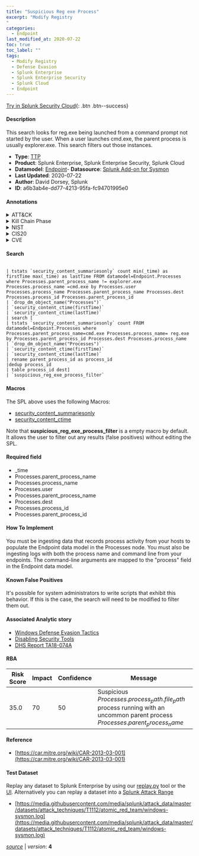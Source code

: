 ```yaml
---
title: "Suspicious Reg exe Process"
excerpt: "Modify Registry
"
categories:
  - Endpoint
last_modified_at: 2020-07-22
toc: true
toc_label: ""
tags:
  - Modify Registry
  - Defense Evasion
  - Splunk Enterprise
  - Splunk Enterprise Security
  - Splunk Cloud
  - Endpoint
---
```




[Try in Splunk Security Cloud](https://www.splunk.com/en_us/products/cyber-security.html){: .btn .btn--success}

#### Description

This search looks for reg.exe being launched from a command prompt not started by the user. When a user launches cmd.exe, the parent process is usually explorer.exe. This search filters out those instances.

- **Type**: [TTP](https://github.com/splunk/security_content/wiki/Detection-Analytic-Types)
- **Product**: Splunk Enterprise, Splunk Enterprise Security, Splunk Cloud
- **Datamodel**: [Endpoint](https://docs.splunk.com/Documentation/CIM/latest/User/Endpoint)- **Datasource**: [Splunk Add-on for Sysmon](https://splunkbase.splunk.com/app/5709)
- **Last Updated**: 2020-07-22
- **Author**: David Dorsey, Splunk
- **ID**: a6b3ab4e-dd77-4213-95fa-fc94701995e0


#### Annotations

<details>
  <summary>ATT&CK</summary>

<div markdown="1">


| ID             | Technique        |  Tactic             |
| -------------- | ---------------- |-------------------- |
| [T1112](https://attack.mitre.org/techniques/T1112/) | Modify Registry | Defense Evasion |

</div>
</details>


<details>
  <summary>Kill Chain Phase</summary>

<div markdown="1">

* Actions on Objectives


</div>
</details>


<details>
  <summary>NIST</summary>

<div markdown="1">

* DE.CM



</div>
</details>

<details>
  <summary>CIS20</summary>

<div markdown="1">

* CIS 8



</div>
</details>

<details>
  <summary>CVE</summary>

<div markdown="1">


</div>
</details>

#### Search

```

| tstats `security_content_summariesonly` count min(_time) as firstTime max(_time) as lastTime FROM datamodel=Endpoint.Processes where Processes.parent_process_name != explorer.exe Processes.process_name =cmd.exe by Processes.user Processes.process_name Processes.parent_process_name Processes.dest Processes.process_id Processes.parent_process_id 
| `drop_dm_object_name("Processes")` 
| `security_content_ctime(firstTime)` 
| `security_content_ctime(lastTime)` 
| search [
| tstats `security_content_summariesonly` count FROM datamodel=Endpoint.Processes where Processes.parent_process_name=cmd.exe Processes.process_name= reg.exe by Processes.parent_process_id Processes.dest Processes.process_name 
| `drop_dm_object_name("Processes")` 
| `security_content_ctime(firstTime)` 
| `security_content_ctime(lastTime)` 
| rename parent_process_id as process_id 
|dedup process_id
| table process_id dest] 
| `suspicious_reg_exe_process_filter` 
```

#### Macros
The SPL above uses the following Macros:
* [security_content_summariesonly](https://github.com/splunk/security_content/blob/develop/macros/security_content_summariesonly.yml)
* [security_content_ctime](https://github.com/splunk/security_content/blob/develop/macros/security_content_ctime.yml)

Note that **suspicious_reg_exe_process_filter** is a empty macro by default. It allows the user to filter out any results (false positives) without editing the SPL.

#### Required field
* _time
* Processes.parent_process_name
* Processes.process_name
* Processes.user
* Processes.parent_process_name
* Processes.dest
* Processes.process_id
* Processes.parent_process_id


#### How To Implement
You must be ingesting data that records process activity from your hosts to populate the Endpoint data model in the Processes node. You must also be ingesting logs with both the process name and command line from your endpoints. The command-line arguments are mapped to the "process" field in the Endpoint data model.

#### Known False Positives
It's possible for system administrators to write scripts that exhibit this behavior. If this is the case, the search will need to be modified to filter them out.

#### Associated Analytic story
* [Windows Defense Evasion Tactics](/stories/windows_defense_evasion_tactics)
* [Disabling Security Tools](/stories/disabling_security_tools)
* [DHS Report TA18-074A](/stories/dhs_report_ta18-074a)




#### RBA

| Risk Score  | Impact      | Confidence   | Message      |
| ----------- | ----------- |--------------|--------------|
| 35.0 | 70 | 50 | Suspicious $Processes.process_path.file_path$ process running with an uncommon parent process $Processes.parent_process_name$ |


#### Reference

* [https://car.mitre.org/wiki/CAR-2013-03-001](https://car.mitre.org/wiki/CAR-2013-03-001)



#### Test Dataset
Replay any dataset to Splunk Enterprise by using our [replay.py](https://github.com/splunk/attack_data#using-replaypy) tool or the [UI](https://github.com/splunk/attack_data#using-ui).
Alternatively you can replay a dataset into a [Splunk Attack Range](https://github.com/splunk/attack_range#replay-dumps-into-attack-range-splunk-server)


* [https://media.githubusercontent.com/media/splunk/attack_data/master/datasets/attack_techniques/T1112/atomic_red_team/windows-sysmon.log](https://media.githubusercontent.com/media/splunk/attack_data/master/datasets/attack_techniques/T1112/atomic_red_team/windows-sysmon.log)



[*source*](https://github.com/splunk/security_content/tree/develop/detections/endpoint/suspicious_reg_exe_process.yml) \| *version*: **4**